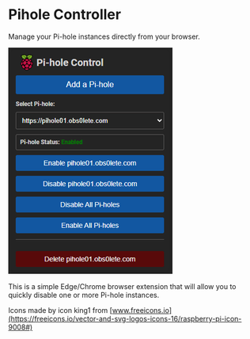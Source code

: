 # Pihole Controller
Manage your Pi-hole instances directly from your browser.

![image description](https://raw.githubusercontent.com/obs0lete/pihole-controller/master/image.png)

This is a simple Edge/Chrome browser extension that will allow you to quickly disable one or more Pi-hole instances.

Icons made by icon king1 from [www.freeicons.io](https://freeicons.io/vector-and-svg-logos-icons-16/raspberry-pi-icon-9008#)
